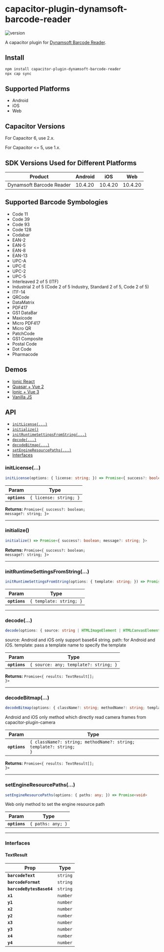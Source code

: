 # capacitor-plugin-dynamsoft-barcode-reader

![version](https://img.shields.io/npm/v/capacitor-plugin-dynamsoft-barcode-reader.svg)

A capacitor plugin for [Dynamsoft Barcode Reader](https://www.dynamsoft.com/barcode-reader/overview/).

## Install

```bash
npm install capacitor-plugin-dynamsoft-barcode-reader
npx cap sync
```

## Supported Platforms

* Android
* iOS
* Web

## Capacitor Versions

For Capacitor 6, use 2.x.

For Capacitor <= 5, use 1.x.

## SDK Versions Used for Different Platforms

| Product      | Android |    iOS | Web |
| ----------- | ----------- | -----------  | -------  |
| Dynamsoft Barcode Reader    | 10.4.20       | 10.4.20     | 10.4.20     |

## Supported Barcode Symbologies

* Code 11
* Code 39
* Code 93
* Code 128
* Codabar
* EAN-2
* EAN-5
* EAN-8
* EAN-13
* UPC-A
* UPC-E
* UPC-2
* UPC-5
* Interleaved 2 of 5 (ITF)
* Industrial 2 of 5 (Code 2 of 5 Industry, Standard 2 of 5, Code 2 of 5)
* ITF-14 
* QRCode
* DataMatrix
* PDF417
* GS1 DataBar
* Maxicode
* Micro PDF417
* Micro QR
* PatchCode
* GS1 Composite
* Postal Code
* Dot Code
* Pharmacode

## Demos

* [Ionic React](https://github.com/xulihang/Ionic-React-QR-Code-Scanner)
* [Quasar + Vue 2](https://github.com/tony-xlh/Quasar-QR-Code-Scanner)
* [Ionic + Vue 3](https://github.com/tony-xlh/Ionic-Vue-QR-Code-Scanner)
* [Vanilla JS](https://github.com/xulihang/capacitor-qr-code-scanner)

## API

<docgen-index>

* [`initLicense(...)`](#initlicense)
* [`initialize()`](#initialize)
* [`initRuntimeSettingsFromString(...)`](#initruntimesettingsfromstring)
* [`decode(...)`](#decode)
* [`decodeBitmap(...)`](#decodebitmap)
* [`setEngineResourcePaths(...)`](#setengineresourcepaths)
* [Interfaces](#interfaces)

</docgen-index>

<docgen-api>
<!--Update the source file JSDoc comments and rerun docgen to update the docs below-->

### initLicense(...)

```typescript
initLicense(options: { license: string; }) => Promise<{ success?: boolean; message?: string; }>
```

| Param         | Type                              |
| ------------- | --------------------------------- |
| **`options`** | <code>{ license: string; }</code> |

**Returns:** <code>Promise&lt;{ success?: boolean; message?: string; }&gt;</code>

--------------------


### initialize()

```typescript
initialize() => Promise<{ success?: boolean; message?: string; }>
```

**Returns:** <code>Promise&lt;{ success?: boolean; message?: string; }&gt;</code>

--------------------


### initRuntimeSettingsFromString(...)

```typescript
initRuntimeSettingsFromString(options: { template: string; }) => Promise<void>
```

| Param         | Type                               |
| ------------- | ---------------------------------- |
| **`options`** | <code>{ template: string; }</code> |

--------------------


### decode(...)

```typescript
decode(options: { source: string | HTMLImageElement | HTMLCanvasElement | HTMLVideoElement; template?: string; }) => Promise<{ results: TextResult[]; }>
```

source: Android and iOS only support base64 string.
path: for Android and iOS.
template: pass a template name to specify the template

| Param         | Type                                             |
| ------------- | ------------------------------------------------ |
| **`options`** | <code>{ source: any; template?: string; }</code> |

**Returns:** <code>Promise&lt;{ results: TextResult[]; }&gt;</code>

--------------------


### decodeBitmap(...)

```typescript
decodeBitmap(options: { className?: string; methodName?: string; template?: string; }) => Promise<{ results: TextResult[]; }>
```

Android and iOS only method which directly read camera frames from capacitor-plugin-camera

| Param         | Type                                                                         |
| ------------- | ---------------------------------------------------------------------------- |
| **`options`** | <code>{ className?: string; methodName?: string; template?: string; }</code> |

**Returns:** <code>Promise&lt;{ results: TextResult[]; }&gt;</code>

--------------------


### setEngineResourcePaths(...)

```typescript
setEngineResourcePaths(options: { paths: any; }) => Promise<void>
```

Web only method to set the engine resource path

| Param         | Type                         |
| ------------- | ---------------------------- |
| **`options`** | <code>{ paths: any; }</code> |

--------------------


### Interfaces


#### TextResult

| Prop                     | Type                |
| ------------------------ | ------------------- |
| **`barcodeText`**        | <code>string</code> |
| **`barcodeFormat`**      | <code>string</code> |
| **`barcodeBytesBase64`** | <code>string</code> |
| **`x1`**                 | <code>number</code> |
| **`y1`**                 | <code>number</code> |
| **`x2`**                 | <code>number</code> |
| **`y2`**                 | <code>number</code> |
| **`x3`**                 | <code>number</code> |
| **`y3`**                 | <code>number</code> |
| **`x4`**                 | <code>number</code> |
| **`y4`**                 | <code>number</code> |

</docgen-api>
